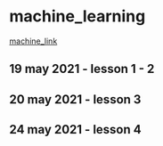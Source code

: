 # machine_learning

[machine_link](https://www.youtube.com/watch?v=4c7oFu36d6k&list=PLJjOveEiVE4Dk48EI7I-67PEleEC5nxc3)

## 19 may 2021 - lesson 1 - 2

## 20 may 2021 - lesson 3

## 24 may 2021 - lesson 4